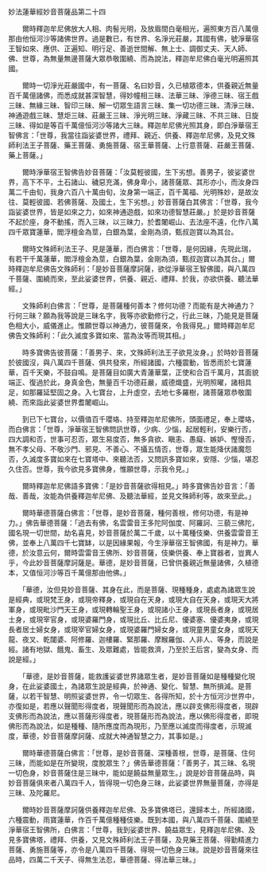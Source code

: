 妙法蓮華經妙音菩薩品第二十四

　　爾時釋迦牟尼佛放大人相、肉髻光明，及放眉間白毫相光，遍照東方百八萬億那由他恒河沙等諸佛世界。過是數已，有世界、名淨光莊嚴，其國有佛，號淨華宿王智如來、應供、正遍知、明行足、善逝世間解、無上士、調御丈夫、天人師、佛、世尊，為無量無邊菩薩大眾恭敬圍繞、而為說法，釋迦牟尼佛白毫光明遍照其國。

　　爾時一切淨光莊嚴國中，有一菩薩、名曰妙音，久已植眾德本，供養親近無量百千萬億諸佛，而悉成就甚深智慧，得妙幢相三昧、法華三昧、淨德三昧、宿王戲三昧、無緣三昧、智印三昧、解一切眾生語言三昧、集一切功德三昧、清淨三昧、神通遊戲三昧、慧炬三昧、莊嚴王三昧、淨光明三昧、淨藏三昧、不共三昧、日旋三昧、得如是等百千萬億恒河沙等諸大三昧。釋迦牟尼佛光照其身，即白淨華宿王智佛言：「世尊，我當往詣娑婆世界，禮拜、親近、供養、釋迦牟尼佛，及見文殊師利法王子菩薩、藥王菩薩、勇施菩薩、宿王華菩薩、上行意菩薩、莊嚴王菩薩、藥上菩薩。」

　　爾時淨華宿王智佛告妙音菩薩：「汝莫輕彼國，生下劣想。善男子，彼娑婆世界，高下不平，土石諸山、穢惡充滿，佛身卑小，諸菩薩眾、其形亦小，而汝身四萬二千由旬，我身六百八十萬由旬，汝身第一端正，百千萬福、光明殊妙，是故汝往、莫輕彼國、若佛菩薩、及國土，生下劣想。」妙音菩薩白其佛言：「世尊，我今詣娑婆世界，皆是如來之力，如來神通遊戲，如來功德智慧莊嚴。」於是妙音菩薩不起於座，身不動搖，而入三昧，以三昧力，於耆闍崛山、去法座不遠，化作八萬四千眾寶蓮華，閻浮檀金為莖，白銀為葉，金剛為須，甄叔迦寶以為其台。

　　爾時文殊師利法王子、見是蓮華，而白佛言：「世尊，是何因緣，先現此瑞，有若干千萬蓮華，閻浮檀金為莖，白銀為葉，金剛為須，甄叔迦寶以為其台。」爾時釋迦牟尼佛告文殊師利：「是妙音菩薩摩訶薩，欲從淨華宿王智佛國，與八萬四千菩薩、圍繞而來，至此娑婆世界，供養、親近、禮拜、於我，亦欲供養、聽法華經。」

　　文殊師利白佛言：「世尊，是菩薩種何善本？修何功德？而能有是大神通力？行何三昧？願為我等說是三昧名字，我等亦欲勤修行之，行此三昧，乃能見是菩薩色相大小，威儀進止。惟願世尊以神通力，彼菩薩來，令我得見。」爾時釋迦牟尼佛告文殊師利：「此久滅度多寶如來、當為汝等而現其相。」

　　時多寶佛告彼菩薩：「善男子、來，文殊師利法王子欲見汝身。」於時妙音菩薩於彼國沒，與八萬四千菩薩、俱共發來，所經諸國，六種震動，皆悉雨於七寶蓮華，百千天樂，不鼓自鳴。是菩薩目如廣大青蓮華葉，正使和合百千萬月，其面貌端正、復過於此，身真金色，無量百千功德莊嚴，威德熾盛，光明照曜，諸相具足，如那羅延堅固之身。入七寶台，上升虛空，去地七多羅樹，諸菩薩眾恭敬圍繞、而來詣此娑婆世界耆闍崛山。

　　到已下七寶台，以價值百千瓔珞、持至釋迦牟尼佛所，頭面禮足，奉上瓔珞，而白佛言：「世尊，淨華宿王智佛問訊世尊，少病、少惱，起居輕利，安樂行否，四大調和否，世事可忍否，眾生易度否，無多貪欲、瞋恚、愚癡、嫉妒、慳慢否，無不孝父母、不敬沙門、邪見、不善心、不攝五情否，世尊，眾生能降伏諸魔怨否，久滅度多寶如來在七寶塔中、來聽法否，又問訊多寶如來，安隱、少惱，堪忍久住否。世尊，我今欲見多寶佛身，惟願世尊，示我令見。」

　　爾時釋迦牟尼佛語多寶佛：「是妙音菩薩欲得相見。」時多寶佛告妙音言：「善哉、善哉，汝能為供養釋迦牟尼佛、及聽法華經，並見文殊師利等，故來至此。」

　　爾時華德菩薩白佛言：「世尊，是妙音菩薩，種何善根，修何功德，有是神力。」佛告華德菩薩：「過去有佛，名雲雷音王多陀阿伽度、阿羅訶、三藐三佛陀，國名現一切世間，劫名喜見，妙音菩薩於萬二千歲，以十萬種伎樂、供養雲雷音王佛，並奉上八萬四千七寶缽，以是因緣果報，今生淨華宿王智佛國，有是神力。華德，於汝意云何，爾時雲雷音王佛所、妙音菩薩，伎樂供養、奉上寶器者，豈異人乎，今此妙音菩薩摩訶薩是。華德，是妙音菩薩，已曾供養親近無量諸佛，久植德本，又值恒河沙等百千萬億那由他佛。」

　　「華德，汝但見妙音菩薩、其身在此，而是菩薩、現種種身，處處為諸眾生說是經典，或現梵王身，或現帝釋身，或現自在天身，或現大自在天身，或現天大將軍身，或現毗沙門天王身，或現轉輪聖王身，或現諸小王身，或現長者身，或現居士身，或現宰官身，或現婆羅門身，或現比丘、比丘尼、優婆塞、優婆夷身，或現長者居士婦女身，或現宰官婦女身，或現婆羅門婦女身，或現童男童女身，或現天龍、夜叉、乾闥婆、阿修羅、迦樓羅、緊那羅、摩睺羅伽、人非人、等身，而說是經。諸有地獄、餓鬼、畜生、及眾難處，皆能救濟，乃至於王后宮，變為女身、而說是經。」

　　「華德，是妙音菩薩，能救護娑婆世界諸眾生者，是妙音菩薩如是種種變化現身，在此娑婆國土，為諸眾生說是經典，於神通、變化、智慧、無所損減。是菩薩，以若干智慧、明照娑婆世界，令一切眾生、各得所知，於十方恒河沙世界中，亦復如是，若應以聲聞形得度者，現聲聞形而為說法，應以辟支佛形得度者，現辟支佛形而為說法，應以菩薩形得度者，現菩薩形而為說法，應以佛形得度者，即現佛形而為說法，如是種種、隨所應度而為現形，乃至應以滅度而得度者，示現滅度，華德，妙音菩薩摩訶薩、成就大神通智慧之力，其事如是。」

　　爾時華德菩薩白佛言：「世尊，是妙音菩薩、深種善根，世尊，是菩薩、住何三昧，而能如是在所變現，度脫眾生？」佛告華德菩薩：「善男子，其三昧、名現一切色身，妙音菩薩住是三昧中，能如是饒益無量眾生。」說是妙音菩薩品時，與妙音菩薩俱來者八萬四千人，皆得現一切色身三昧，此娑婆世界無量菩薩，亦得是三昧、及陀羅尼。

　　爾時妙音菩薩摩訶薩供養釋迦牟尼佛、及多寶佛塔已，還歸本土，所經諸國，六種震動，雨寶蓮華，作百千萬億種種伎樂。既到本國，與八萬四千菩薩、圍繞至淨華宿王智佛所，白佛言：「世尊，我到娑婆世界、饒益眾生，見釋迦牟尼佛、及見多寶佛塔，禮拜、供養，又見文殊師利法王子菩薩，及見藥王菩薩、得勤精進力菩薩、勇施菩薩等，亦令是八萬四千菩薩、得現一切色身三昧。說是妙音菩薩來往品時，四萬二千天子、得無生法忍，華德菩薩、得法華三昧。」


